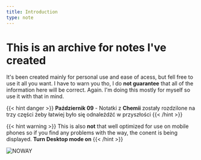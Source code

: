 ```yaml
---
title: Introduction
type: note
---
```


# This is an archive for notes I've created
It's been created mainly for personal use and ease of acess, but fell free to use it all you want. I have to warn you tho, I do **not guarantee** that all of the information here will be correct. Again. I'm doing this mostly for myself so use it with that in mind.


{{< hint danger >}}
**Październik 09** - Notatki z **Chemii** zostały rozdzilone na trzy części żeby łatwiej było się odnaleźdźć w przyszłości
{{< /hint >}}



{{< hint warning >}}
This is also **not** that well optimized for use on mobile phones so if you find any problems with the way, the conent is being displayed. **Turn Desktop mode on**
{{< /hint >}}


![NOWAY](https://media.discordapp.net/attachments/508354456392302603/1157409150234534009/6woq7y.png?ex=651880c5&is=65172f45&hm=c7763509f2aa3444fbae65df0e44149af57812e756b72166e54944f6a691f13f&=)


